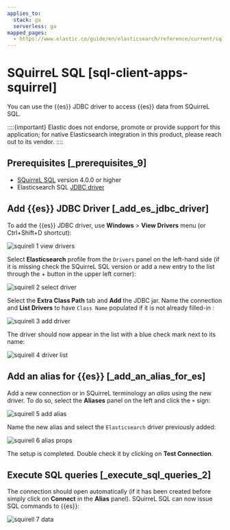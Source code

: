 ```yaml
---
applies_to:
  stack: ga
  serverless: ga
mapped_pages:
  - https://www.elastic.co/guide/en/elasticsearch/reference/current/sql-client-apps-squirrel.html
---
```


# SQuirreL SQL [sql-client-apps-squirrel]

You can use the {{es}} JDBC driver to access {{es}} data from SQuirreL SQL.

::::{important}
Elastic does not endorse, promote or provide support for this application; for native Elasticsearch integration in this product, please reach out to its vendor.
::::


## Prerequisites [_prerequisites_9]

* [SQuirreL SQL](http://squirrel-sql.sourceforge.net/) version 4.0.0 or higher
* Elasticsearch SQL [JDBC driver](sql-jdbc.md)


## Add {{es}} JDBC Driver [_add_es_jdbc_driver]

To add the {{es}} JDBC driver, use **Windows** > **View Drivers** menu (or Ctrl+Shift+D shortcut):

![squirell 1 view drivers](../../../images/elasticsearch-reference-squirell-1-view-drivers.png "")

Select **Elasticsearch** profile from the `Drivers` panel on the left-hand side (if it is missing check the SQuirreL SQL version or add a new entry to the list through the + button in the upper left corner):

![squirell 2 select driver](../../../images/elasticsearch-reference-squirell-2-select-driver.png "")

Select the **Extra Class Path** tab and **Add** the JDBC jar. Name the connection and **List Drivers** to have `Class Name` populated if it is not already filled-in :

![squirell 3 add driver](../../../images/elasticsearch-reference-squirell-3-add-driver.png "")

The driver should now appear in the list with a blue check mark next to its name:

![squirell 4 driver list](../../../images/elasticsearch-reference-squirell-4-driver-list.png "")


## Add an alias for {{es}} [_add_an_alias_for_es]

Add a new connection or in SQuirreL terminology an *alias* using the new driver. To do so, select the **Aliases** panel on the left and click the `+` sign:

![squirell 5 add alias](../../../images/elasticsearch-reference-squirell-5-add-alias.png "")

Name the new alias and select the `Elasticsearch` driver previously added:

![squirell 6 alias props](../../../images/elasticsearch-reference-squirell-6-alias-props.png "")

The setup is completed. Double check it by clicking on **Test Connection**.


## Execute SQL queries [_execute_sql_queries_2]

The connection should open automatically (if it has been created before simply click on **Connect** in the **Alias** panel). SQuirreL SQL can now issue SQL commands to {{es}}:

![squirell 7 data](../../../images/elasticsearch-reference-squirell-7-data.png "")


